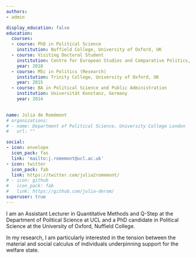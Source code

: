 ```yaml
---
authors:
- admin

display_education: false
education:
  courses:
  - course: PhD in Political Science
    institution: Nuffield College, University of Oxford, UK
  - course: Visiting Doctoral Student
    institution: Centre for European Studies and Comparative Politics, Sciences Po Paris, France
    year: 2018
  - course: MSc in Politics (Research)
    institution: Trinity College, University of Oxford, UK
    year: 2015
  - course: BA in Political Science and Public Administration
    institution: Universität Konstanz, Germany
    year: 2014
    

name: Julia de Romémont
# organizations:
# - name: Department of Political Science, University College London
#   url: ""

social:
- icon: envelope
  icon_pack: fas
  link: 'mailto:j.romemont@ucl.ac.uk'  
- icon: twitter
  icon_pack: fab
  link: https://twitter.com/julia2romemont/
# - icon: github
#   icon_pack: fab
#   link: https://github.com/julia-derom/ 
superuser: true
---
```

I am an Assistant Lecturer in Quantitative Methods and Q-Step at the Department of Political Science at UCL and a PhD candidate in Political Science at the University of Oxford, Nuffield College. 

In my research, I am particularly interested in the tension between the material and social calculus of individuals underpinning support for the welfare state. 




